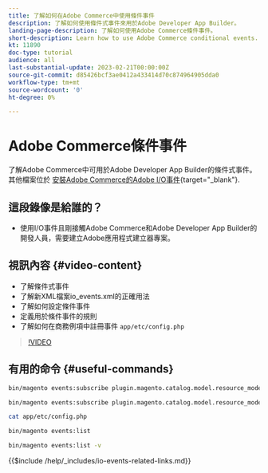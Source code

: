 ```yaml
---
title: 了解如何在Adobe Commerce中使用條件事件
description: 了解如何使用條件式事件來用於Adobe Developer App Builder。
landing-page-description: 了解如何使用Adobe Commerce條件事件。
short-description: Learn how to use Adobe Commerce conditional events.
kt: 11890
doc-type: tutorial
audience: all
last-substantial-update: 2023-02-21T00:00:00Z
source-git-commit: d85426bcf3ae0412a433414d70c874964905dda0
workflow-type: tm+mt
source-wordcount: '0'
ht-degree: 0%

---
```



# Adobe Commerce條件事件

了解Adobe Commerce中可用於Adobe Developer App Builder的條件式事件。 其他檔案位於 [安裝Adobe Commerce的Adobe I/O事件](https://developer.adobe.com/commerce/events/get-started/conditional-events/){target="_blank"}.

## 這段錄像是給誰的？

* 使用I/O事件且剛接觸Adobe Commerce和Adobe Developer App Builder的開發人員，需要建立Adobe應用程式建立器專案。

## 視訊內容 {#video-content}

* 了解條件式事件
* 了解新XML檔案io_events.xml的正確用法
* 了解如何設定條件事件
* 定義用於條件事件的規則
* 了解如何在商務例項中註冊事件 `app/etc/config.php`

>[!VIDEO](https://video.tv.adobe.com/v/3415806?quality=12&learn=on)

## 有用的命令 {#useful-commands}

```bash
bin/magento events:subscribe plugin.magento.catalog.model.resource_model.product.save --fields=sku --fields=qty --fields=category_id

bin/magento events:subscribe plugin.magento.catalog.model.resource_model.product.save_low_stock --parent=plugin.magento.catalog.model.resource_model.product.save --fields=sku --fields=qty --fields=category_id --rules="qty|lessThan|20" --rules="category_id|in|3,4,5"

cat app/etc/config.php

bin/magento events:list

bin/magento events:list -v
```

{{$include /help/_includes/io-events-related-links.md}}
